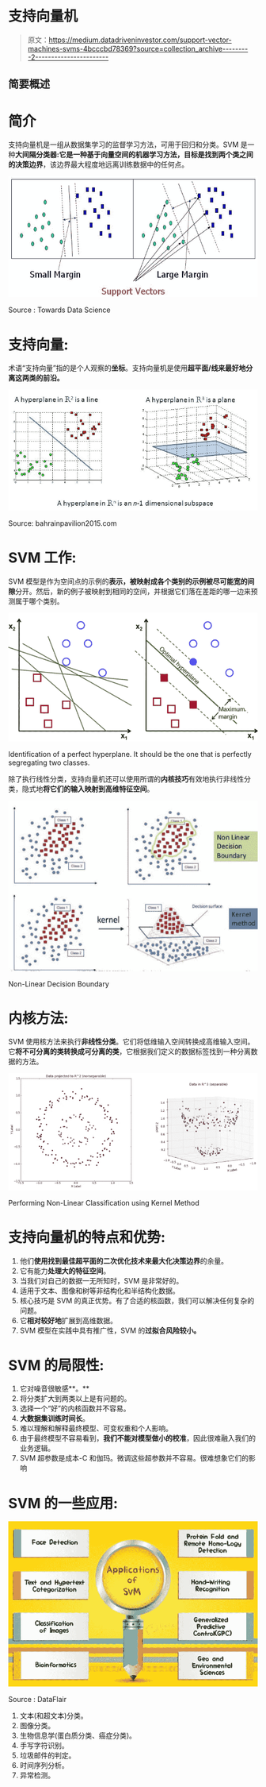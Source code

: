 # 支持向量机

> 原文：<https://medium.datadriveninvestor.com/support-vector-machines-svms-4bcccbd78369?source=collection_archive---------2----------------------->

## 简要概述

# **简介**

支持向量机是一组从数据集学习的监督学习方法，可用于回归和分类。SVM 是一种**大间隔分类器:**它是一种基于向量空间的机器学习方法，目标是找到两个类之间的**决策边界**，该边界最大程度地远离训练数据中的任何点。

![](img/a261e07c6264a2f6922c89618d477f02.png)

Source : Towards Data Science

# **支持向量:**

术语“支持向量”指的是个人观察的**坐标**。支持向量机是使用**超平面/线来最好地分离这两类的前沿。**

![](img/be6a3a054a81749c368bebc6bf44e421.png)

Source: bahrainpavilion2015.com

# **SVM 工作:**

SVM 模型是作为空间点的示例的**表示，被映射成各个类别的示例被尽可能宽的间隙**分开。然后，新的例子被映射到相同的空间，并根据它们落在差距的哪一边来预测属于哪个类别。

![](img/83bb3df34f5093945a197bb844ca7b7f.png)

Identification of a perfect hyperplane. It should be the one that is perfectly segregating two classes.

除了执行线性分类，支持向量机还可以使用所谓的**内核技巧**有效地执行非线性分类，隐式地**将它们的输入映射到高维特征空间**。

![](img/d1341425feb00e4b4805c4c39b364547.png)

Non-Linear Decision Boundary

# **内核方法:**

SVM 使用核方法来执行**非线性分类**。它们将低维输入空间转换成高维输入空间。它**将不可分离的类转换成可分离的类**，它根据我们定义的数据标签找到一种分离数据的方法。

![](img/d249d0e1ca681ed2c3b694b61c210e8e.png)

Performing Non-Linear Classification using Kernel Method

# **支持向量机的特点和优势:**

1.  他们**使用找到最佳超平面的二次优化技术来最大化决策边界**的余量。
2.  它有能力**处理大的特征空间**。
3.  当我们对自己的数据一无所知时，SVM 是非常好的。
4.  适用于文本、图像和树等非结构化和半结构化数据。
5.  核心技巧是 SVM 的真正优势。有了合适的核函数，我们可以解决任何复杂的问题。
6.  它**相对较好地**扩展到高维数据。
7.  SVM 模型在实践中具有推广性，SVM 的**过拟合风险较小。**

# **SVM 的局限性:**

1.  它对噪音很敏感**。**
2.  将分类扩大到两类以上是有问题的。
3.  选择一个“好”的内核函数并不容易。
4.  **大数据集训练时间长**。
5.  难以理解和解释最终模型、可变权重和个人影响。
6.  由于最终模型不容易看到，**我们不能对模型做小的校准**，因此很难融入我们的业务逻辑。
7.  SVM 超参数是成本-C 和伽玛。微调这些超参数并不容易。很难想象它们的影响

# **SVM 的一些应用:**

![](img/5c01687fbb485bfdea1352f804f674a4.png)

Source : DataFlair

1.  文本(和超文本)分类。
2.  图像分类。
3.  生物信息学(蛋白质分类、癌症分类)。
4.  手写字符识别。
5.  垃圾邮件的判定。
6.  时间序列分析。
7.  异常检测。